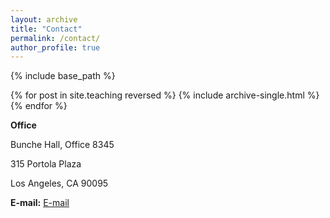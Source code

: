 ```yaml
---
layout: archive
title: "Contact"
permalink: /contact/
author_profile: true
---
```


{% include base_path %}

{% for post in site.teaching reversed %}
  {% include archive-single.html %}
{% endfor %}

**Office**

Bunche Hall, Office 8345 

315 Portola Plaza

Los Angeles, CA 90095



**E-mail:** [E-mail](mailto:rubens@econ.ucla.edu)
